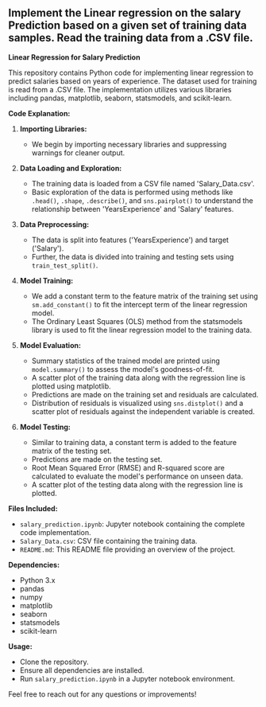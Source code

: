 ## Implement the Linear regression on the salary Prediction based on a given set of training data samples. Read the training data from a .CSV file.

**Linear Regression for Salary Prediction**

This repository contains Python code for implementing linear regression to predict salaries based on years of experience. The dataset used for training is read from a .CSV file. The implementation utilizes various libraries including pandas, matplotlib, seaborn, statsmodels, and scikit-learn.

**Code Explanation:**

1. **Importing Libraries:** 
   - We begin by importing necessary libraries and suppressing warnings for cleaner output.

2. **Data Loading and Exploration:** 
   - The training data is loaded from a CSV file named 'Salary_Data.csv'.
   - Basic exploration of the data is performed using methods like `.head()`, `.shape`, `.describe()`, and `sns.pairplot()` to understand the relationship between 'YearsExperience' and 'Salary' features.

3. **Data Preprocessing:**
   - The data is split into features ('YearsExperience') and target ('Salary').
   - Further, the data is divided into training and testing sets using `train_test_split()`.

4. **Model Training:**
   - We add a constant term to the feature matrix of the training set using `sm.add_constant()` to fit the intercept term of the linear regression model.
   - The Ordinary Least Squares (OLS) method from the statsmodels library is used to fit the linear regression model to the training data.

5. **Model Evaluation:**
   - Summary statistics of the trained model are printed using `model.summary()` to assess the model's goodness-of-fit.
   - A scatter plot of the training data along with the regression line is plotted using matplotlib.
   - Predictions are made on the training set and residuals are calculated.
   - Distribution of residuals is visualized using `sns.distplot()` and a scatter plot of residuals against the independent variable is created.

6. **Model Testing:**
   - Similar to training data, a constant term is added to the feature matrix of the testing set.
   - Predictions are made on the testing set.
   - Root Mean Squared Error (RMSE) and R-squared score are calculated to evaluate the model's performance on unseen data.
   - A scatter plot of the testing data along with the regression line is plotted.

**Files Included:**
- `salary_prediction.ipynb`: Jupyter notebook containing the complete code implementation.
- `Salary_Data.csv`: CSV file containing the training data.
- `README.md`: This README file providing an overview of the project.

**Dependencies:**
- Python 3.x
- pandas
- numpy
- matplotlib
- seaborn
- statsmodels
- scikit-learn

**Usage:**
- Clone the repository.
- Ensure all dependencies are installed.
- Run `salary_prediction.ipynb` in a Jupyter notebook environment.

Feel free to reach out for any questions or improvements!
